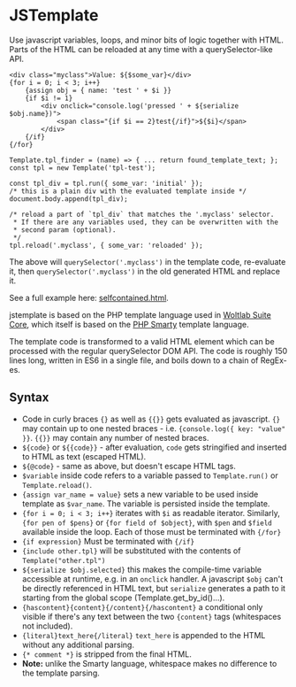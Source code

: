 # JSTemplate

Use javascript variables, loops, and minor bits of logic together with HTML.
Parts of the HTML can be reloaded at any time with a querySelector-like API.

```
<div class="myclass">Value: ${$some_var}</div>
{for i = 0; i < 3; i++}
	{assign obj = { name: 'test ' + $i }}
	{if $i != 1}
		<div onclick="console.log('pressed ' + ${serialize $obj.name})">
			<span class="{if $i == 2}test{/if}">${$i}</span>
		</div>
	{/if}
{/for}
```

```
Template.tpl_finder = (name) => { ... return found_template_text; };
const tpl = new Template('tpl-test');

const tpl_div = tpl.run({ some_var: 'initial' });
/* this is a plain div with the evaluated template inside */
document.body.append(tpl_div);

/* reload a part of `tpl_div` that matches the '.myclass' selector.
 * If there are any variables used, they can be overwritten with the
 * second param (optional).
 */
tpl.reload('.myclass', { some_var: 'reloaded' });
```


The above will `querySelector('.myclass')` in the template code, re-evaluate it,
then `querySelector('.myclass')` in the old generated HTML and replace it.

See a full example here:
[selfcontained.html](https://github.com/darsto/jstemplate/blob/master/examples/selfcontained.html).

jstemplate is based on the PHP template language used in
[Woltlab Suite Core](https://docs.woltlab.com/view_templates.html),
which itself is based on the [PHP Smarty](https://www.smarty.net) template language.

The template code is transformed to a valid HTML element which can be processed
with the regular querySelector DOM API. The code is roughly 150 lines long,
written in ES6 in a single file, and boils down to a chain of RegEx-es.

## Syntax

* Code in curly braces `{}` as well as `{{}}` gets evaluated as javascript. `{}` may
  contain up to one nested braces - i.e. `{console.log({ key: "value" }}`. `{{}}` may
  contain any number of nested braces.
* `${code}` or `${{code}}` - after evaluation, `code` gets stringified and inserted to
  HTML as text (escaped HTML).
* `${@code}` - same as above, but doesn't escape HTML tags.
* `$variable` inside code refers to a variable passed to `Template.run()` or `Template.reload()`.
* `{assign var_name = value}` sets a new variable to be used inside template as `$var_name`.
  The variable is persisted inside the template.
* `{for i = 0; i < 3; i++}` iterates with `$i` as readable iterator. Similarly,
  `{for pen of $pens}` or `{for field of $object}`, with `$pen` and `$field` available
  inside the loop. Each of those must be terminated with `{/for}`
* `{if expression}` Must be terminated with `{/if}`
* `{include other.tpl}` will be substituted with the contents of `Template("other.tpl")`
* `${serialize $obj.selected}` this makes the compile-time variable accessible at runtime,
   e.g. in an `onclick` handler. A javascript `$obj` can't be directly referenced in
   HTML text, but `serialize` generates a path to it starting from the global scope
   (Template.get_by_id()...).
* `{hascontent}{content}{/content}{/hascontent}` a conditional only visible if there's
  any text between the two `{content}` tags (whitespaces not included).
* `{literal}text_here{/literal}` `text_here` is appended to the HTML without any additional parsing.
* `{* comment *}` is stripped from the final HTML.
* **Note:** unlike the Smarty language, whitespace makes no difference to the template parsing.
